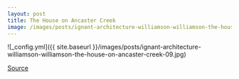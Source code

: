 ```yaml
---
layout: post
title: The House on Ancaster Creek
image: /images/posts/ignant-architecture-williamson-williamson-the-house-on-ancaster-creek-09.jpg
---
```


![_config.yml]({{ site.baseurl }}/images/posts/ignant-architecture-williamson-williamson-the-house-on-ancaster-creek-09.jpg)

[Source](https://www.ignant.com/2018/04/17/the-house-on-ancaster-creek-by-williamson-williamson/)
